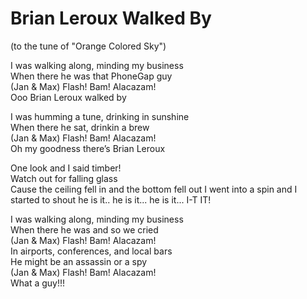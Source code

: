 Brian Leroux Walked By
=
(to the tune of "Orange Colored Sky")

I was walking along, minding my business <br>
When there he was that PhoneGap guy <br>
(Jan & Max) Flash! Bam! Alacazam! <br>
Ooo Brian Leroux walked by <br>

I was humming a tune, drinking in sunshine <br>
When there he sat, drinkin a brew <br>
(Jan & Max) Flash! Bam! Alacazam! <br>
Oh my goodness there’s Brian Leroux <br>

One look and I said timber! <br>
Watch out for falling glass <br>
Cause the ceiling fell in and the bottom fell out I went into a spin and I started to shout he is it.. he is it... he is it... I-T IT! <br>

I was walking along, minding my business <br>
When there he was and so we cried <br>
(Jan & Max) Flash! Bam! Alacazam! <br>
In airports, conferences, and local bars <br>
He might be an assassin or a spy <br>
(Jan & Max) Flash! Bam! Alacazam! <br>
What a guy!!! <br>


